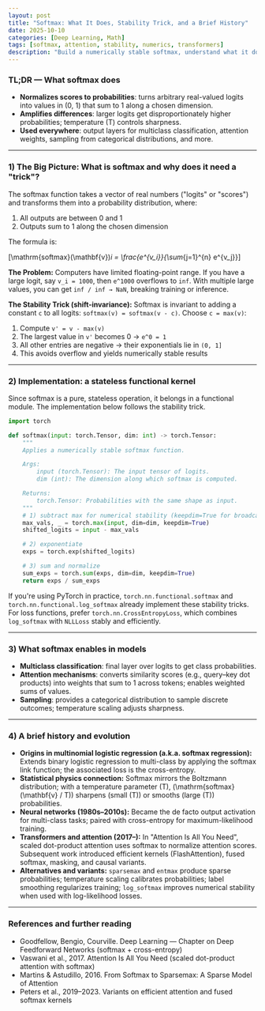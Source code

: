 ```yaml
---
layout: post
title: "Softmax: What It Does, Stability Trick, and a Brief History"
date: 2025-10-10
categories: [Deep Learning, Math]
tags: [softmax, attention, stability, numerics, transformers]
description: "Build a numerically stable softmax, understand what it does, and trace its evolution from logistic regression to attention."
---
```



### TL;DR — What softmax does

- **Normalizes scores to probabilities**: turns arbitrary real-valued logits into values in \(0, 1\) that sum to 1 along a chosen dimension.
- **Amplifies differences**: larger logits get disproportionately higher probabilities; temperature \(T\) controls sharpness.
- **Used everywhere**: output layers for multiclass classification, attention weights, sampling from categorical distributions, and more.

---

### 1) The Big Picture: What is softmax and why does it need a "trick"?

The softmax function takes a vector of real numbers ("logits" or "scores") and transforms them into a probability distribution, where:

1. All outputs are between 0 and 1
2. Outputs sum to 1 along the chosen dimension

The formula is:

\[\mathrm{softmax}(\mathbf{v})_i = \frac{e^{v_i}}{\sum_{j=1}^{n} e^{v_j}}\]

**The Problem:** Computers have limited floating-point range. If you have a large logit, say `v_i = 1000`, then `e^1000` overflows to `inf`. With multiple large values, you can get `inf / inf → NaN`, breaking training or inference.

**The Stability Trick (shift-invariance):** Softmax is invariant to adding a constant `c` to all logits: `softmax(v) = softmax(v - c)`. Choose `c = max(v)`:

1. Compute `v' = v - max(v)`
2. The largest value in `v'` becomes 0 → `e^0 = 1`
3. All other entries are negative → their exponentials lie in `(0, 1]`
4. This avoids overflow and yields numerically stable results

---

### 2) Implementation: a stateless functional kernel

Since softmax is a pure, stateless operation, it belongs in a functional module. The implementation below follows the stability trick.

```python
import torch

def softmax(input: torch.Tensor, dim: int) -> torch.Tensor:
    """
    Applies a numerically stable softmax function.

    Args:
        input (torch.Tensor): The input tensor of logits.
        dim (int): The dimension along which softmax is computed.

    Returns:
        torch.Tensor: Probabilities with the same shape as input.
    """
    # 1) subtract max for numerical stability (keepdim=True for broadcasting)
    max_vals, _ = torch.max(input, dim=dim, keepdim=True)
    shifted_logits = input - max_vals

    # 2) exponentiate
    exps = torch.exp(shifted_logits)

    # 3) sum and normalize
    sum_exps = torch.sum(exps, dim=dim, keepdim=True)
    return exps / sum_exps
```

If you're using PyTorch in practice, `torch.nn.functional.softmax` and `torch.nn.functional.log_softmax` already implement these stability tricks. For loss functions, prefer `torch.nn.CrossEntropyLoss`, which combines `log_softmax` with `NLLLoss` stably and efficiently.

---

### 3) What softmax enables in models

- **Multiclass classification**: final layer over logits to get class probabilities.
- **Attention mechanisms**: converts similarity scores (e.g., query–key dot products) into weights that sum to 1 across tokens; enables weighted sums of values.
- **Sampling**: provides a categorical distribution to sample discrete outcomes; temperature scaling adjusts sharpness.

---

### 4) A brief history and evolution

- **Origins in multinomial logistic regression (a.k.a. softmax regression):** Extends binary logistic regression to multi-class by applying the softmax link function; the associated loss is the cross-entropy.
- **Statistical physics connection:** Softmax mirrors the Boltzmann distribution; with a temperature parameter \(T\), \(\mathrm{softmax}(\mathbf{v} / T)\) sharpens (small \(T\)) or smooths (large \(T\)) probabilities.
- **Neural networks (1980s–2010s):** Became the de facto output activation for multi-class tasks; paired with cross-entropy for maximum-likelihood training.
- **Transformers and attention (2017–):** In "Attention Is All You Need", scaled dot-product attention uses softmax to normalize attention scores. Subsequent work introduced efficient kernels (FlashAttention), fused softmax, masking, and causal variants.
- **Alternatives and variants:** `sparsemax` and `entmax` produce sparse probabilities; temperature scaling calibrates probabilities; label smoothing regularizes training; `log_softmax` improves numerical stability when used with log-likelihood losses.

---

### References and further reading

- Goodfellow, Bengio, Courville. Deep Learning — Chapter on Deep Feedforward Networks (softmax + cross-entropy)
- Vaswani et al., 2017. Attention Is All You Need (scaled dot-product attention with softmax)
- Martins & Astudillo, 2016. From Softmax to Sparsemax: A Sparse Model of Attention
- Peters et al., 2019–2023. Variants on efficient attention and fused softmax kernels


